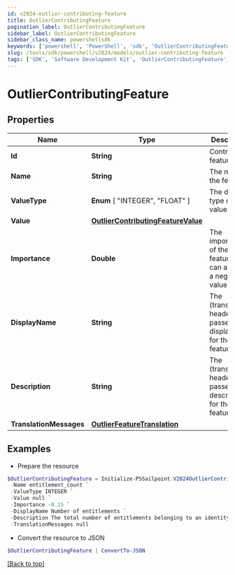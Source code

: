 ```yaml
---
id: v2024-outlier-contributing-feature
title: OutlierContributingFeature
pagination_label: OutlierContributingFeature
sidebar_label: OutlierContributingFeature
sidebar_class_name: powershellsdk
keywords: ['powershell', 'PowerShell', 'sdk', 'OutlierContributingFeature', 'V2024OutlierContributingFeature'] 
slug: /tools/sdk/powershell/v2024/models/outlier-contributing-feature
tags: ['SDK', 'Software Development Kit', 'OutlierContributingFeature', 'V2024OutlierContributingFeature']
---
```



# OutlierContributingFeature

## Properties

Name | Type | Description | Notes
------------ | ------------- | ------------- | -------------
**Id** | **String** | Contributing feature id | [optional] 
**Name** | **String** | The name of the feature | [optional] 
**ValueType** |  **Enum** [  "INTEGER",    "FLOAT" ] | The data type of the value field | [optional] 
**Value** | [**OutlierContributingFeatureValue**](outlier-contributing-feature-value) |  | [optional] 
**Importance** | **Double** | The importance of the feature. This can also be a negative value | [optional] 
**DisplayName** | **String** | The (translated if header is passed) displayName for the feature | [optional] 
**Description** | **String** | The (translated if header is passed) description for the feature | [optional] 
**TranslationMessages** | [**OutlierFeatureTranslation**](outlier-feature-translation) |  | [optional] 

## Examples

- Prepare the resource
```powershell
$OutlierContributingFeature = Initialize-PSSailpoint.V2024OutlierContributingFeature  -Id 66e38828-5017-47af-92ff-9844871352c5 `
 -Name entitlement_count `
 -ValueType INTEGER `
 -Value null `
 -Importance -0.15 `
 -DisplayName Number of entitlements `
 -Description The total number of entitlements belonging to an identity `
 -TranslationMessages null
```

- Convert the resource to JSON
```powershell
$OutlierContributingFeature | ConvertTo-JSON
```


[[Back to top]](#) 

